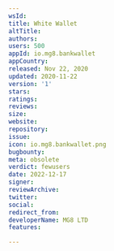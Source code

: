 ```yaml
---
wsId: 
title: White Wallet
altTitle: 
authors: 
users: 500
appId: io.mg8.bankwallet
appCountry: 
released: Nov 22, 2020
updated: 2020-11-22
version: '1'
stars: 
ratings: 
reviews: 
size: 
website: 
repository: 
issue: 
icon: io.mg8.bankwallet.png
bugbounty: 
meta: obsolete
verdict: fewusers
date: 2022-12-17
signer: 
reviewArchive: 
twitter: 
social: 
redirect_from: 
developerName: MG8 LTD
features: 

---
```


